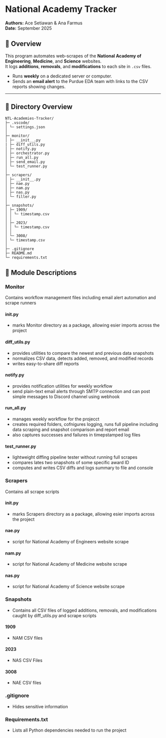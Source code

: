 # National Academy Tracker
**Authors:** Ace Setiawan & Ana Farmus  
**Date:** September 2025

## 📄 Overview
This program automates web-scrapes of the **National Academy of Engineering**, **Medicine**, and **Science** websites.  
It logs **additions**, **removals**, and **modifications** to each site in `.csv` files.  

- Runs **weekly** on a dedicated server or computer.  
- Sends an **email alert** to the Purdue EDA team with links to the CSV reports showing changes.

---

## 📂 Directory Overview

```text
NTL-Academies-Tracker/
├─ .vscode/
│ └─ settings.json
│
├─ monitor/
│ ├─ __init__.py
| ├─ diff_utils.py
│ ├─ notify.py
│ ├─ orchestrator.py
│ ├─ run_all.py
│ ├─ send_email.py
│ └─ test_runner.py
│
├─ scrapers/
│ ├─ __init__.py
│ ├─ nae.py
│ ├─ nam.py
│ ├─ nas.py
│ └─ filler.py
│
├─ snapshots/
│ ├─ 1909/ 
│ │ └─ timestamp.csv
│ │
│ ├─ 2023/
│ │ └─ timestamp.csv
│ │
│ └─ 3008/
│ └─ timestamp.csv
│
├─ .gitignore
├─ README.md
└─ requirements.txt
```

## 🔩 Module Descriptions

### Monitor  
Contains workflow management files including email alert automation and scrape runners

#### __init__.py
- marks Monitor directory as a package, allowing esier imports across the project

#### diff_utils.py
- provides utilities to compare the newest and previous data snapshots
- normalizes CSV data, detects added, removed, and modified records
- writes easy-to-share diff reports

#### notify.py
- provides notification utilities for weekly workflow
- send plain-text email alerts through SMTP connection and can post simple messages to Discord channel using webhook

#### run_all.py
- manages weekly workflow for the projecct
- creates required folders, cofnigures logging, runs full pipeline including data scraping and snapshot comparison and report email
- also captures successes and failures in timepstamped log files

#### test_runner.py
- lightweight diffing pipeline tester without running full scrapes
- compares lates two snapshots of some specific award ID
- computes and writes CSV diffs and logs summary to file and console

### Scrapers  
Contains all scrape scripts

#### __init__.py
- marks Scrapers directory as a package, allowing esier imports across the project

#### nae.py
- script for National Academy of Engineers website scrape

#### nam.py
- script for National Academy of Medicine website scrape

#### nas.py
- script for National Academy of Science website scrape

### Snapshots
- Contains all CSV files of logged additions, removals, and modifications caught by diff_utils.py and scrape scripts

#### 1909
- NAM CSV files

#### 2023
- NAS CSV Files

#### 3008
- NAE CSV files

### .gitignore
- Hides sensitive information

### Requirements.txt
- Lists all Python dependencies needed to run the project

